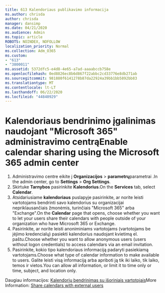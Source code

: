 ```yaml
---
title: 613 Kalendoriaus publikavimo informacija
ms.author: chrisda
author: chrisda
manager: dansimp
ms.date: 04/21/2020
ms.audience: Admin
ms.topic: article
ROBOTS: NOINDEX, NOFOLLOW
localization_priority: Normal
ms.collection: Adm_O365
ms.custom:
- "613"
- "3800011"
ms.assetid: 5372dfc5-e4d8-4e65-a7ad-aaaabccb758e
ms.openlocfilehash: 0ed8826ec8b6d867f22abbc2cd33776e8db271ab
ms.sourcegitcommit: 981880f6141278b87da22924a39bb1bb5892bb83
ms.translationtype: MT
ms.contentlocale: lt-LT
ms.lasthandoff: 06/22/2020
ms.locfileid: "44840929"
---
```

# <a name="enable-calendar-sharing-using-the-microsoft-365-admin-center"></a><span data-ttu-id="5780b-102">Kalendoriaus bendrinimo įgalinimas naudojant "Microsoft 365" administravimo centrą</span><span class="sxs-lookup"><span data-stu-id="5780b-102">Enable calendar sharing using the Microsoft 365 admin center</span></span>

1. <span data-ttu-id="5780b-103">Administravimo centre eikite į **Organizacijos**   >   **parametrų**parametrai .</span><span class="sxs-lookup"><span data-stu-id="5780b-103">In the admin center, go to  **Settings**  >  **Org Settings**.</span></span>
2. <span data-ttu-id="5780b-104">Skirtuke **Tarnybos** pasirinkite **Kalendorius**.</span><span class="sxs-lookup"><span data-stu-id="5780b-104">On the  **Services**  tab, select  **Calendar**.</span></span>
3. <span data-ttu-id="5780b-105">Atsidariusiame **kalendoriaus** puslapyje pasirinkite, ar norite leisti vartotojams bendrinti savo kalendorius su organizacijai nepriklausančiais žmonėmis, turinčiais "Microsoft 365" arba "Exchange".</span><span class="sxs-lookup"><span data-stu-id="5780b-105">On the  **Calendar**  page that opens, choose whether you want to let your users share their calendars with people outside of your organization who have Microsoft 365 or Exchange.</span></span>
4. <span data-ttu-id="5780b-106">Pasirinkite, ar norite leisti anoniminiams vartotojams (vartotojams be įėjimo kredencialų) pasiekti kalendorius naudojant kvietimą el. paštu.</span><span class="sxs-lookup"><span data-stu-id="5780b-106">Choose whether you want to allow anonymous users (users without logon credentials) to access calendars via an email invitation.</span></span>
5. <span data-ttu-id="5780b-107">Pasirinkite, kokio tipo kalendoriaus informaciją padaryti pasiekiamą vartotojams.</span><span class="sxs-lookup"><span data-stu-id="5780b-107">Choose what type of calendar information to make available to users.</span></span> <span data-ttu-id="5780b-108">Galite leisti visą informaciją arba apriboti ją tik iki laiko, tik laiko, temos ir vietos.</span><span class="sxs-lookup"><span data-stu-id="5780b-108">You can allow all information, or limit it to time only or time, subject, and location only.</span></span>

<span data-ttu-id="5780b-109">Daugiau informacijos: [Kalendorių bendrinimas su išoriniais vartotojais](https://docs.microsoft.com/microsoft-365/admin/manage/share-calendars-with-external-users)</span><span class="sxs-lookup"><span data-stu-id="5780b-109">More Information: [Share calendars with external users](https://docs.microsoft.com/microsoft-365/admin/manage/share-calendars-with-external-users)</span></span>
